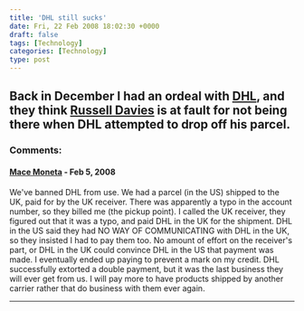 ```yaml
---
title: 'DHL still sucks'
date: Fri, 22 Feb 2008 18:02:30 +0000
draft: false
tags: [Technology]
categories: [Technology]
type: post
---
```


Back in December I had an ordeal with [DHL](http://zeusville.wordpress.com/2007/12/07/dhl-are-freakin-idiots/), and they think [Russell Davies](http://russelldavies.typepad.com/planning/2005/03/dhl_when_it_abs.html?cid=103835514) is at fault for not being there when DHL attempted to drop off his parcel.
---
### Comments:
#### [Mace Moneta](http://mace.monetafamily.org "mmoneta@optonline.net") - <time datetime="2008-02-22 17:58:31">Feb 5, 2008</time>

We've banned DHL from use. We had a parcel (in the US) shipped to the UK, paid for by the UK receiver. There was apparently a typo in the account number, so they billed me (the pickup point). I called the UK receiver, they figured out that it was a typo, and paid DHL in the UK for the shipment. DHL in the US said they had NO WAY OF COMMUNICATING with DHL in the UK, so they insisted I had to pay them too. No amount of effort on the receiver's part, or DHL in the UK could convince DHL in the US that payment was made. I eventually ended up paying to prevent a mark on my credit. DHL successfully extorted a double payment, but it was the last business they will ever get from us. I will pay more to have products shipped by another carrier rather that do business with them ever again.
<hr />
